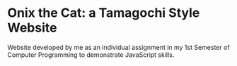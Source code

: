 # Onix the Cat: a Tamagochi Style Website

Website developed by me as an individual assignment in my 1st Semester of Computer Programming to demonstrate JavaScript skills.
